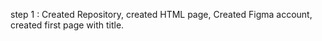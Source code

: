 step 1 : Created Repository, created HTML page, Created Figma account, created first page with title.
